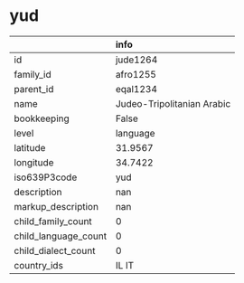 # yud
|                      | info                       |
|:---------------------|:---------------------------|
| id                   | jude1264                   |
| family_id            | afro1255                   |
| parent_id            | eqal1234                   |
| name                 | Judeo-Tripolitanian Arabic |
| bookkeeping          | False                      |
| level                | language                   |
| latitude             | 31.9567                    |
| longitude            | 34.7422                    |
| iso639P3code         | yud                        |
| description          | nan                        |
| markup_description   | nan                        |
| child_family_count   | 0                          |
| child_language_count | 0                          |
| child_dialect_count  | 0                          |
| country_ids          | IL IT                      |
